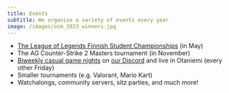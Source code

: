 ```yaml
---
title: Events
subtitle: We organise a variety of events every year
image: /images/osm_2023_winners.jpg
---
```


- [The League of Legends Finnish Student Championships](https://osm.aaltogamers.fi) (in May)
- The AG Counter-Strike 2 Masters tournament (in November)
- [Biweekly casual game nights](/events/ag-biweeklies) on [our Discord](https://discord.com/invite/Ew7nGQqHgc) and live in Otaniemi (every other Friday)
- Smaller tournaments (e.g. Valorant, Mario Kart)
- Watchalongs, community servers, sitz parties, and much more!
